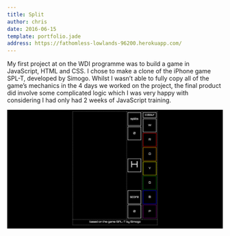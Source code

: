 ```yaml
---
title: Split
author: chris
date: 2016-06-15
template: portfolio.jade
address: https://fathomless-lowlands-96200.herokuapp.com/
---
```


My first project at on the WDI programme was to build a game in JavaScript, HTML and CSS. I chose to make a clone of the iPhone game SPL-T, developed by Simogo. Whilst I wasn’t able to fully copy all of the game’s mechanics in the 4 days we worked on the project, the final product did involve some complicated logic which I was very happy with considering I had only had 2 weeks of JavaScript training.

![Split](Split.png)
